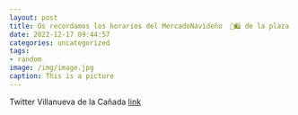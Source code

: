 ```yaml
---
layout: post
title: Os recordamos los horarios del MercadoNavideño  🎄🛍 de la plaza de España. 👇VillanuevaDeLaCañada  ComercioLocal  🎁 httpst....
date: 2022-12-17 09:44:57
categories: uncategorized
tags:
- random
image: /img/image.jpg
caption: This is a picture
---
```

Twitter Villanueva de la Cañada [link](https://twitter.com/AytoVDLCanada/status/1603752896645980160)
